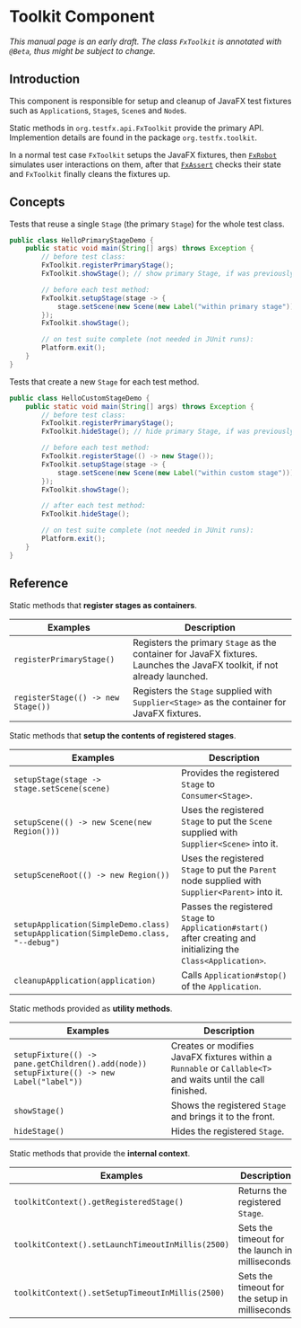 # Toolkit Component

_This manual page is an early draft. The class `FxToolkit` is annotated with `@Beta`, thus might be subject to change._


## Introduction

This component is responsible for setup and cleanup of JavaFX test fixtures such as `Application`s, `Stage`s, `Scene`s and `Node`s.

Static methods in `org.testfx.api.FxToolkit` provide the primary API. Implemention details are found in the package `org.testfx.toolkit`.

In a normal test case `FxToolkit` setups the JavaFX fixtures, then [`FxRobot`](component-robot.md) simulates user interactions on them, after that [`FxAssert`](component-assert.md) checks their state and `FxToolkit` finally cleans the fixtures up.


## Concepts

Tests that reuse a single `Stage` (the primary `Stage`) for the whole test class.

~~~java
public class HelloPrimaryStageDemo {
    public static void main(String[] args) throws Exception {
        // before test class:
        FxToolkit.registerPrimaryStage();
        FxToolkit.showStage(); // show primary Stage, if was previously hidden.

        // before each test method:
        FxToolkit.setupStage(stage -> {
            stage.setScene(new Scene(new Label("within primary stage")));
        });
        FxToolkit.showStage();

        // on test suite complete (not needed in JUnit runs):
        Platform.exit();
    }
}
~~~

Tests that create a new `Stage` for each test method.

~~~java
public class HelloCustomStageDemo {
    public static void main(String[] args) throws Exception {
        // before test class:
        FxToolkit.registerPrimaryStage();
        FxToolkit.hideStage(); // hide primary Stage, if was previously shown.

        // before each test method:
        FxToolkit.registerStage(() -> new Stage());
        FxToolkit.setupStage(stage -> {
            stage.setScene(new Scene(new Label("within custom stage")));
        });
        FxToolkit.showStage();

        // after each test method:
        FxToolkit.hideStage();

        // on test suite complete (not needed in JUnit runs):
        Platform.exit();
    }
}
~~~


## Reference

Static methods that **register stages as containers**.

Examples | Description
-------- | -----------
`registerPrimaryStage()` | Registers the primary `Stage` as the container for JavaFX fixtures. Launches the JavaFX toolkit, if not already launched.
`registerStage(() -> new Stage())` | Registers the `Stage` supplied with `Supplier<Stage>` as the container for JavaFX fixtures.

Static methods that **setup the contents of registered stages**.

Examples | Description
-------- | -----------
`setupStage(stage -> stage.setScene(scene)` | Provides the registered `Stage` to `Consumer<Stage>`.
`setupScene(() -> new Scene(new Region()))` | Uses the registered `Stage` to put the `Scene` supplied with `Supplier<Scene>` into it.
`setupSceneRoot(() -> new Region())` | Uses the registered `Stage` to put the `Parent` node supplied with `Supplier<Parent>` into it.
`setupApplication(SimpleDemo.class)`<br>`setupApplication(SimpleDemo.class, "--debug")` | Passes the registered `Stage` to `Application#start()` after creating and initializing the `Class<Application>`.
`cleanupApplication(application)` | Calls `Application#stop()` of the `Application`.

Static methods provided as **utility methods**.

Examples | Description
-------- | -----------
`setupFixture(() -> pane.getChildren().add(node))`<br>`setupFixture(() -> new Label("label"))` | Creates or modifies JavaFX fixtures within a `Runnable` or `Callable<T>` and waits until the call finished.
`showStage()` | Shows the registered `Stage` and brings it to the front.
`hideStage()` | Hides the registered `Stage`.

Static methods that provide the **internal context**.

Examples | Description
-------- | -----------
`toolkitContext().getRegisteredStage()` | Returns the registered `Stage`.
`toolkitContext().setLaunchTimeoutInMillis(2500)` | Sets the timeout for the launch in milliseconds.
`toolkitContext().setSetupTimeoutInMillis(2500)` | Sets the timeout for the setup in milliseconds.
